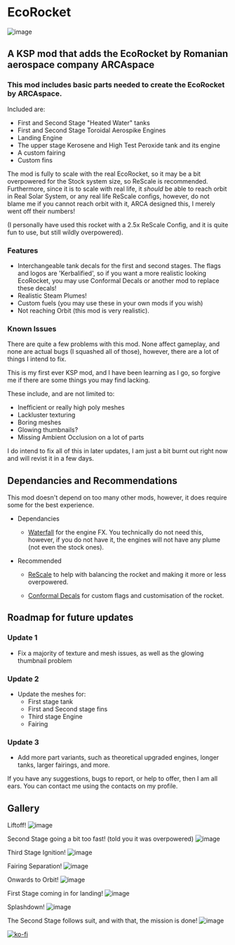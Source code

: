 # EcoRocket
![image](https://user-images.githubusercontent.com/107015203/176031635-c1016f71-69a1-492e-8ca0-4945d25d13a4.png)
## A KSP mod that adds the EcoRocket by Romanian aerospace company ARCAspace

### This mod includes basic parts needed to create the EcoRocket by ARCAspace.

Included are: 

- First and Second Stage "Heated Water" tanks
- First and Second Stage Toroidal Aerospike Engines
- Landing Engine
- The upper stage Kerosene and High Test Peroxide tank and its engine
- A custom fairing
- Custom fins

The mod is fully to scale with the real EcoRocket, so it may be a bit overpowered for the Stock system size, so ReScale is recommended. Furthermore, since it is to scale with real life, it *should* be able to reach orbit in Real Solar System, or any real life ReScale configs, however, do not blame me if you cannot reach orbit with it, ARCA designed this, I merely went off their numbers! 

(I personally have used this rocket with a 2.5x ReScale Config, and it is quite fun to use, but still wildly overpowered).

### Features

- Interchangeable tank decals for the first and second stages. The flags and logos are 'Kerbalified', so if you want a more realistic looking EcoRocket, you may use Conformal Decals or another mod to replace these decals!
- Realistic Steam Plumes!
- Custom fuels (you may use these in your own mods if you wish)
- Not reaching Orbit (this mod is very realistic).

### Known Issues

There are quite a few problems with this mod. None affect gameplay, and none are actual bugs (I squashed all of those), however, there are a lot of things I intend to fix.

This is my first ever KSP mod, and I have been learning as I go, so forgive me if there are some things you may find lacking. 

These include, and are not limited to:

- Inefficient or really high poly meshes
- Lackluster texturing
- Boring meshes
- Glowing thumbnails?
- Missing Ambient Occlusion on a lot of parts

I do intend to fix all of this in later updates, I am just a bit burnt out right now and will revist it in a few days. 

## Dependancies and Recommendations

This mod doesn't depend on too many other mods, however, it does require some for the best experience.

- Dependancies

  - [Waterfall](https://forum.kerbalspaceprogram.com/index.php?/topic/196309-112x-waterfall-a-framework-for-continuous-mesh-driven-engine-effects-jan-17/) for the engine FX. You technically do not need this, however, if you do not have it, the engines will not have any plume (not even the stock ones).

- Recommended

  - [ReScale](https://forum.kerbalspaceprogram.com/index.php?/topic/195569-181-191-rescale-continued-v100/) to help with balancing the rocket and making it more or less overpowered. 

  - [Conformal Decals](https://forum.kerbalspaceprogram.com/index.php?/topic/194802-18-112-conformal-decals-0210-decals-done-the-right-way-now-on-ckan/) for custom flags and customisation of the rocket.

## Roadmap for future updates

### Update 1
- Fix a majority of texture and mesh issues, as well as the glowing thumbnail problem

### Update 2
- Update the meshes for:
  - First stage tank
  - First and Second stage fins
  - Third stage Engine
  - Fairing
 
### Update 3 
- Add more part variants, such as theoretical upgraded engines, longer tanks, larger fairings, and more. 

If you have any suggestions, bugs to report, or help to offer, then I am all ears. You can contact me using the contacts on my profile.

## Gallery

Liftoff! ![image](https://user-images.githubusercontent.com/107015203/176033499-659523e4-07e4-4498-80dc-608f41f5fdeb.png)

Second Stage going a bit too fast! (told you it was overpowered) ![image](https://user-images.githubusercontent.com/107015203/176033736-2597b996-616f-411b-a088-a16069fd3c55.png)

Third Stage Ignition! ![image](https://user-images.githubusercontent.com/107015203/176033892-ead404a9-03bc-45cb-a5b3-a72320b9846f.png)

Fairing Separation! ![image](https://user-images.githubusercontent.com/107015203/176033999-3c74709c-7f38-43e3-b163-ee09574fb039.png)

Onwards to Orbit! ![image](https://user-images.githubusercontent.com/107015203/176034165-0fd165ac-7738-49a6-b4f1-59132a5a6f22.png)

First Stage coming in for landing! ![image](https://user-images.githubusercontent.com/107015203/176034675-fc09a023-9511-47bf-b5de-c259b3e2acc2.png)

Splashdown! ![image](https://user-images.githubusercontent.com/107015203/176035026-446290cc-2cb6-4ba7-8156-c5316fa49cdb.png)

The Second Stage follows suit, and with that, the mission is done! ![image](https://user-images.githubusercontent.com/107015203/176036402-874c592b-6fee-47eb-9d25-ec4e59c4cd90.png)

[![ko-fi](https://ko-fi.com/img/githubbutton_sm.svg)](https://ko-fi.com/H2H1DE9VP)
